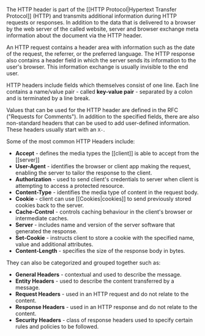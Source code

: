 The HTTP header is part of the [[HTTP Protocol|Hypertext Transfer Protocol]] (HTTP) and transmits additional information during HTTP requests or responses. In addition to the data that is delivered to a browser by the web server of the called website, server and browser exchange meta information about the document via the HTTP header.

An HTTP request contains a header area with information such as the date of the request, the referrer, or the preferred language. The HTTP response also contains a header field in which the server sends its information to the user's browser. This information exchange is usually invisible to the end user.

HTTP headers include fields which themselves consist of one line. Each line contains a name/value pair - called **key-value pair** - separated by a colon and is terminated by a line break.

Values that can be used for the HTTP header are defined in the RFC ("Requests for Comments"). In addition to the specified fields, there are also non-standard headers that can be used to add user-defined information. These headers usually start with an `X-`.

Some of the most common HTTP Headers include:

- **Accept** - defines the media types the [[client]] is able to accept from the [[server]]
- **User-Agent** - identifies the browser or client app making the request, enabling the server to tailor the response to the client.
- **Authorization** - used to send client's credentials to server when client is attempting to access a protected resource.
- **Content-Type** - identifies the media type of content in the request body.
- **Cookie** - client can use [[Cookies|cookies]] to send previously stored cookies back to the server.
- **Cache-Control** - controls caching behaviour in the client's browser or intermediate caches.
- **Server** - includes name and version of the server software that generated the response.
- **Set-Cookie** - instructs client to store a cookie with the specified name, value and additional attributes.
- **Content-Length** - specifies the size of the response body in bytes.

They can also be categorized and grouped together such as:

- **General Headers** - contextual and used to describe the message.
- **Entity Headers** - used to describe the content transferred by a message.
- **Request Headers** - used in an HTTP request and do not relate to the content.
- **Response Headers** - used in an HTTP response and do not relate to the content.
- **Security Headers** - class of response headers used to specify certain rules and policies to be followed.